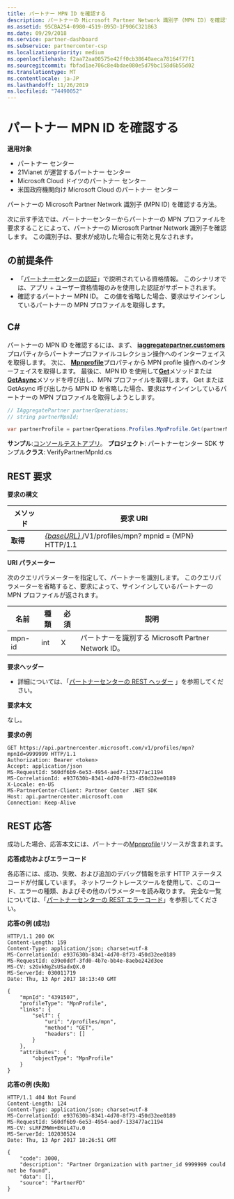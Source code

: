 ```yaml
---
title: パートナー MPN ID を確認する
description: パートナーの Microsoft Partner Network 識別子 (MPN ID) を確認する方法。次に示す手法では、パートナーセンターからパートナーの MPN プロファイルを要求することによって、パートナーの Microsoft Partner Network 識別子を確認します。
ms.assetid: 95CBA254-0980-4519-B95D-1F906C321863
ms.date: 09/29/2018
ms.service: partner-dashboard
ms.subservice: partnercenter-csp
ms.localizationpriority: medium
ms.openlocfilehash: f2aa72aa00575e42ff0cb38640aeca78164f77f1
ms.sourcegitcommit: fbfad1ae706c8e4bdae080e5d79bc158d6b55d02
ms.translationtype: MT
ms.contentlocale: ja-JP
ms.lasthandoff: 11/26/2019
ms.locfileid: "74490052"
---
```

# <a name="verify-a-partner-mpn-id"></a>パートナー MPN ID を確認する

**適用対象**

- パートナー センター
- 21Vianet が運営するパートナー センター
- Microsoft Cloud ドイツのパートナー センター
- 米国政府機関向け Microsoft Cloud のパートナー センター

パートナーの Microsoft Partner Network 識別子 (MPN ID) を確認する方法。

次に示す手法では、パートナーセンターからパートナーの MPN プロファイルを要求することによって、パートナーの Microsoft Partner Network 識別子を確認します。 この識別子は、要求が成功した場合に有効と見なされます。

## <a name="span-idprerequisitesspan-idprerequisitesspan-idprerequisitesprerequisites"></a><span id="Prerequisites"/><span id="prerequisites"/><span id="PREREQUISITES"/>の前提条件

- 「[パートナーセンターの認証](partner-center-authentication.md)」で説明されている資格情報。 このシナリオでは、アプリ + ユーザー資格情報のみを使用した認証がサポートされます。
- 確認するパートナー MPN ID。 この値を省略した場合、要求はサインインしているパートナーの MPN プロファイルを取得します。

## <a name="span-idc_span-idc_c"></a><span id="C_"/><span id="c_"/>C#

パートナーの MPN ID を確認するには、まず、 [**iaggregatepartner.customers**](https://docs.microsoft.com/dotnet/api/microsoft.store.partnercenter.ipartner.profiles)プロパティからパートナープロファイルコレクション操作へのインターフェイスを取得します。 次に、 [**Mpnprofile**](https://docs.microsoft.com/dotnet/api/microsoft.store.partnercenter.profiles.ipartnerprofilecollection.mpnprofile)プロパティから MPN profile 操作へのインターフェイスを取得します。 最後に、MPN ID を使用して[**Get**](https://docs.microsoft.com/dotnet/api/microsoft.store.partnercenter.profiles.impnprofile.get)メソッドまたは[**GetAsync**](https://docs.microsoft.com/dotnet/api/microsoft.store.partnercenter.profiles.impnprofile.getasync)メソッドを呼び出し、MPN プロファイルを取得します。 Get または GetAsync 呼び出しから MPN ID を省略した場合、要求はサインインしているパートナーの MPN プロファイルを取得しようとします。

``` csharp
// IAggregatePartner partnerOperations;
// string partnerMpnId;

var partnerProfile = partnerOperations.Profiles.MpnProfile.Get(partnerMpnId);
```

**サンプル**:[コンソールテストアプリ](console-test-app.md)。 **プロジェクト**: パートナーセンター SDK サンプル**クラス**: VerifyPartnerMpnId.cs

## <a name="span-id_requestspan-id_requestspan-id_request-rest-request"></a><span id="_Request"/><span id="_request"/><span id="_REQUEST"/> REST 要求


**要求の構文**

| メソッド  | 要求 URI                                                                         |
|---------|-------------------------------------------------------------------------------------|
| **取得** | [ *{baseURL}* ](partner-center-rest-urls.md)/V1/profiles/mpn? mpnid = {MPN} HTTP/1.1 |

**URI パラメーター**

次のクエリパラメーターを指定して、パートナーを識別します。 このクエリパラメーターを省略すると、要求によって、サインインしているパートナーの MPN プロファイルが返されます。

| 名前   | 種類 | 必須 | 説明                                                 |
|--------|------|----------|-------------------------------------------------------------|
| mpn-id | int  | X       | パートナーを識別する Microsoft Partner Network ID。 |

**要求ヘッダー**

- 詳細については、「[パートナーセンターの REST ヘッダー](headers.md) 」を参照してください。

**要求本文**

なし。

**要求の例**

```http
GET https://api.partnercenter.microsoft.com/v1/profiles/mpn?mpnId=9999999 HTTP/1.1
Authorization: Bearer <token>
Accept: application/json
MS-RequestId: 560df6b9-6e53-4954-aed7-133477ac1194
MS-CorrelationId: e937630b-8341-4d70-8f73-450d32ee0189
X-Locale: en-US
MS-PartnerCenter-Client: Partner Center .NET SDK
Host: api.partnercenter.microsoft.com
Connection: Keep-Alive
```

## <a name="span-id_responsespan-id_responsespan-id_response-rest-response"></a><span id="_Response"/><span id="_response"/><span id="_RESPONSE"/> REST 応答

成功した場合、応答本文には、パートナーの[Mpnprofile](profile-resources.md#mpnprofile)リソースが含まれます。

**応答成功およびエラーコード**

各応答には、成功、失敗、および追加のデバッグ情報を示す HTTP ステータスコードが付属しています。 ネットワークトレースツールを使用して、このコード、エラーの種類、およびその他のパラメーターを読み取ります。 完全な一覧については、「[パートナーセンターの REST エラーコード](error-codes.md)」を参照してください。

**応答の例 (成功)**

```http
HTTP/1.1 200 OK
Content-Length: 159
Content-Type: application/json; charset=utf-8
MS-CorrelationId: e937630b-8341-4d70-8f73-450d32ee0189
MS-RequestId: e39e0ddf-3fd0-4b7e-bb4e-8aebe242d3ee
MS-CV: s2GvkNgZsUSadxQX.0
MS-ServerId: 030011719
Date: Thu, 13 Apr 2017 18:13:40 GMT

{
    "mpnId": "4391507",
    "profileType": "MpnProfile",
    "links": {
        "self": {
            "uri": "/profiles/mpn",
            "method": "GET",
            "headers": []
        }
    },
    "attributes": {
        "objectType": "MpnProfile"
    }
}
```

**応答の例 (失敗)**

```http
HTTP/1.1 404 Not Found
Content-Length: 124
Content-Type: application/json; charset=utf-8
MS-CorrelationId: e937630b-8341-4d70-8f73-450d32ee0189
MS-RequestId: 560df6b9-6e53-4954-aed7-133477ac1194
MS-CV: sLRFZMWm+EKuL47u.0
MS-ServerId: 102030524
Date: Thu, 13 Apr 2017 18:26:51 GMT

{
    "code": 3000,
    "description": "Partner Organization with partner_id 9999999 could not be found",
    "data": [],
    "source": "PartnerFD"
}
```